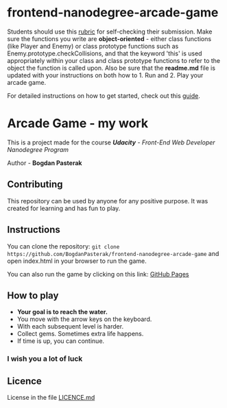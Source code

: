 
# frontend-nanodegree-arcade-game

Students should use this [rubric](https://review.udacity.com/#!/projects/2696458597/rubric) for self-checking their submission. Make sure the functions you write are **object-oriented** - either class functions (like Player and Enemy) or class prototype functions such as Enemy.prototype.checkCollisions, and that the keyword 'this' is used appropriately within your class and class prototype functions to refer to the object the function is called upon. Also be sure that the **readme.md** file is updated with your instructions on both how to 1. Run and 2. Play your arcade game.

For detailed instructions on how to get started, check out this [guide](https://docs.google.com/document/d/1v01aScPjSWCCWQLIpFqvg3-vXLH2e8_SZQKC8jNO0Dc/pub?embedded=true).

# Arcade Game - my work

This is a project made for the course _**Udacity** - Front-End Web Developer Nanodegree Program_

Author - **Bogdan Pasterak**

## Contributing

This repository can be used by anyone for any positive purpose.
It was created for learning and has fun to play.

## Instructions

You can clone the repository:
`git clone https://github.com/BogdanPasterak/frontend-nanodegree-arcade-game`
and open index.html in your browser to run the game.

You can also run the game by clicking on this link: [GitHub Pages](https://bogdanpasterak.github.io/frontend-nanodegree-arcade-game/)

## How to play

- **Your goal is to reach the water.**
- You move with the arrow keys on the keyboard.
- With each subsequent level is harder.
- Collect gems. Sometimes extra life happens.
- If time is up, you can continue.
### I wish you a lot of luck

## Licence

License in the file [LICENCE.md](https://github.com/BogdanPasterak/frontend-nanodegree-arcade-game/blob/master/LICENCE.md)

